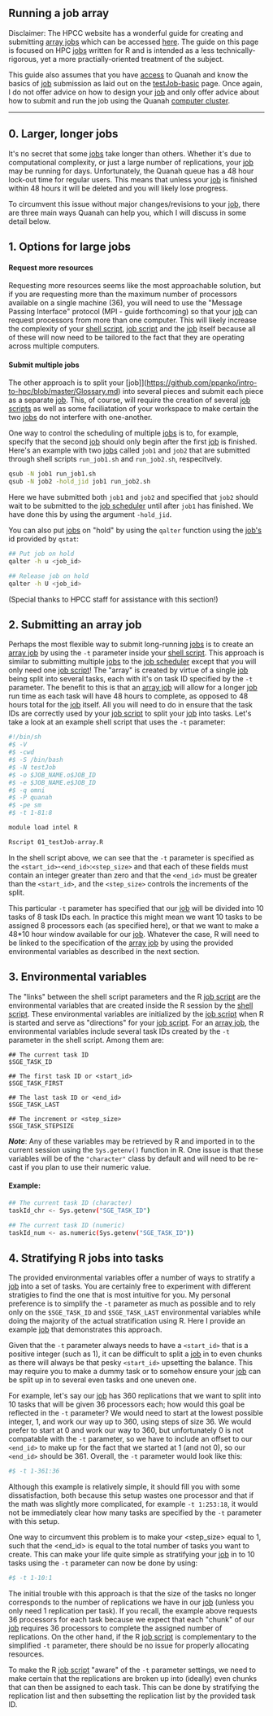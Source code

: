 ## Running a job array

Disclaimer: The HPCC website has a wonderful guide for creating and submitting [array jobs](https://github.com/ppanko/intro-to-hpc/blob/master/Glossary.md)
which can be accessed [here](https://www.depts.ttu.edu/hpcc/userguides/general_guides/array_jobs.php). The guide on this page is focused on HPC [jobs](https://github.com/ppanko/intro-to-hpc/blob/master/Glossary.md) written for R
and is intended as a less technically-rigorous, yet a more practially-oriented treatment of
the subject.

This guide also assumes that you have [access]() to Quanah and know the basics of [job](https://github.com/ppanko/intro-to-hpc/blob/master/Glossary.md) submission
as laid out on the [testJob-basic](https://github.com/ppanko/intro-to-hpc/tree/master/testJob-basic) page. Once again, I do not offer advice on how to design
your [job](https://github.com/ppanko/intro-to-hpc/blob/master/Glossary.md) and only offer advice about how to submit and run the job using the Quanah [computer
cluster](https://github.com/ppanko/intro-to-hpc/blob/master/Glossary.md). 

---

## 0. Larger, longer jobs 

It's no secret that some [jobs](https://github.com/ppanko/intro-to-hpc/blob/master/Glossary.md) take longer than others. Whether it's due to computational
complexity, or just a large number of replications, your [job](https://github.com/ppanko/intro-to-hpc/blob/master/Glossary.md) may be running for days. Unfortunately,
the Quanah queue has a 48 hour lock-out time for regular users. This means that unless your
[job](https://github.com/ppanko/intro-to-hpc/blob/master/Glossary.md) is finished within 48 hours it will be deleted and you will likely lose progress.

To circumvent this issue without major changes/revisions to your [job](https://github.com/ppanko/intro-to-hpc/blob/master/Glossary.md), there are three main ways Quanah
can help you, which I will discuss in some detail below. 

## 1. Options for large jobs 

#### Request more resources 

Requesting more resources seems like the most approachable solution, but if you are requesting
more than the maximum number of processors available on a single machine (36), you will need to use
the "Message Passing Interface" protocol (MPI - guide forthcoming) so that your [job](https://github.com/ppanko/intro-to-hpc/blob/master/Glossary.md) can request processors
from more than one computer. This will likely increase the complexity of your [shell script](https://github.com/ppanko/intro-to-hpc/blob/master/Glossary.md), [job
script](https://github.com/ppanko/intro-to-hpc/blob/master/Glossary.md) and the [job](https://github.com/ppanko/intro-to-hpc/blob/master/Glossary.md) itself because all of these will now need to be tailored to the fact that they
are operating across multiple computers. 

#### Submit multiple jobs

The other approach is to split your [job]](https://github.com/ppanko/intro-to-hpc/blob/master/Glossary.md) into several pieces and submit each piece as a separate [job](https://github.com/ppanko/intro-to-hpc/blob/master/Glossary.md).
This, of course, will require the creation of several [job scripts](https://github.com/ppanko/intro-to-hpc/blob/master/Glossary.md) as well as some faciliatation of
your workspace to make certain the two [jobs](https://github.com/ppanko/intro-to-hpc/blob/master/Glossary.md) do not interfere with one-another.

One way to control the scheduling of multiple [jobs](https://github.com/ppanko/intro-to-hpc/blob/master/Glossary.md) is to, for example, specify that the second [job](https://github.com/ppanko/intro-to-hpc/blob/master/Glossary.md)
should only begin after the first [job](https://github.com/ppanko/intro-to-hpc/blob/master/Glossary.md) is finished. Here's an example with two [jobs](https://github.com/ppanko/intro-to-hpc/blob/master/Glossary.md) called `job1`
and `job2` that are submitted through shell scripts `run_job1.sh` and `run_job2.sh`, respecitvely.

```bash
qsub -N job1 run_job1.sh
qsub -N job2 -hold_jid job1 run_job2.sh
```

Here we have submitted both `job1` and `job2` and specified that `job2` should wait to be submitted to the
[job scheduler](https://github.com/ppanko/intro-to-hpc/blob/master/Glossary.md) until after `job1` has finished. We have done this by using the argument `-hold_jid`.

You can also put [jobs](https://github.com/ppanko/intro-to-hpc/blob/master/Glossary.md) on "hold" by using the `qalter` function using the [job's](https://github.com/ppanko/intro-to-hpc/blob/master/Glossary.md) id provided by `qstat`:

```bash
## Put job on hold
qalter -h u <job_id>

## Release job on hold
qalter -h U <job_id>
```

(Special thanks to HPCC staff for assistance with this section!)

## 2. Submitting an array job

Perhaps the most flexible way to submit long-running [jobs](https://github.com/ppanko/intro-to-hpc/blob/master/Glossary.md) is to create an [array job](https://github.com/ppanko/intro-to-hpc/blob/master/Glossary.md) by using the
`-t` parameter inside your [shell script](https://github.com/ppanko/intro-to-hpc/blob/master/Glossary.md). This approach is similar to submitting multiple [jobs]() to the [job scheduler](https://github.com/ppanko/intro-to-hpc/blob/master/Glossary.md)
except that you will only need one [job script](https://github.com/ppanko/intro-to-hpc/blob/master/Glossary.md)! The "array" is created by virtue of a single [job](https://github.com/ppanko/intro-to-hpc/blob/master/Glossary.md)
being split into several tasks, each with it's on task ID specified by the `-t` parameter. The benefit
to this is that an [array job](https://github.com/ppanko/intro-to-hpc/blob/master/Glossary.md) will allow for a longer [job](https://github.com/ppanko/intro-to-hpc/blob/master/Glossary.md) run time as each task will have 48
hours to complete, as opposed to 48 hours total for the [job](https://github.com/ppanko/intro-to-hpc/blob/master/Glossary.md) itself. All you will need to do in ensure that
the task IDs are correctly used by your [job script](https://github.com/ppanko/intro-to-hpc/blob/master/Glossary.md) to split your [job](https://github.com/ppanko/intro-to-hpc/blob/master/Glossary.md) into tasks. Let's take a look at an example
shell script that uses the `-t` parameter:

```bash
#!/bin/sh
#$ -V
#$ -cwd
#$ -S /bin/bash
#$ -N testJob
#$ -o $JOB_NAME.o$JOB_ID
#$ -e $JOB_NAME.e$JOB_ID
#$ -q omni
#$ -P quanah
#$ -pe sm 
#$ -t 1-81:8

module load intel R 

Rscript 01_testJob-array.R
```

In the shell script above, we can see that the `-t` parameter is specified as the `<start_id>`-`<end_id>`:`<step_size>`
and that each of these fields must contain an integer greater than zero and that the `<end_id>` must be greater than the `<start_id>`,
and the `<step_size>` controls the increments of the split.

This particular `-t` parameter has specified that our
[job](https://github.com/ppanko/intro-to-hpc/blob/master/Glossary.md) will be divided into 10 tasks of 8 task IDs each. In practice this might mean we want 10 tasks to be assigned 8
processors each (as specified here), or that we want to make a 48\*10 hour window available for our [job](https://github.com/ppanko/intro-to-hpc/blob/master/Glossary.md). Whatever the case, R will need
to be linked to the specification of the [array job](https://github.com/ppanko/intro-to-hpc/blob/master/Glossary.md) by using the provided environmental variables as described in the
next section.

## 3. Environmental variables 

The "links" between the shell script parameters and the R [job script](https://github.com/ppanko/intro-to-hpc/blob/master/Glossary.md) are the environmental variables
that are created inside the R session by the [shell script](https://github.com/ppanko/intro-to-hpc/blob/master/Glossary.md). These environmental variables are initialized by the [job script](https://github.com/ppanko/intro-to-hpc/blob/master/Glossary.md)
when R is started and serve as "directions" for your [job script](https://github.com/ppanko/intro-to-hpc/blob/master/Glossary.md). For an [array job](https://github.com/ppanko/intro-to-hpc/blob/master/Glossary.md), the environmental variables
include several task IDs created by the `-t` parameter in the shell script. Among them are:

```
## The current task ID
$SGE_TASK_ID

## The first task ID or <start_id>
$SGE_TASK_FIRST

## The last task ID or <end_id>
$SGE_TASK_LAST

## The increment or <step_size>
$SGE_TASK_STEPSIZE
```

***Note***: Any of these variables may be retrieved by R and imported in to the current session using the `Sys.getenv()`
function in R. One issue is that these variables will be of the `"character"` class by default and will need
to be re-cast if you plan to use their numeric value. 

#### Example: 
```bash
## The current task ID (character)
taskId_chr <- Sys.getenv("SGE_TASK_ID")

## The current task ID (numeric)
taskId_num <- as.numeric(Sys.getenv("SGE_TASK_ID"))
```

## 4. Stratifying R jobs into tasks

The provided environmental variables offer a number of ways to stratify a [job](https://github.com/ppanko/intro-to-hpc/blob/master/Glossary.md) into a set of tasks. You are
certainly free to experiment with different stratigies to find the one that is most intuitive for you.
My personal preference is to simplify the `-t` parameter as much as possible and to rely only on the `$SGE_TASK_ID`
and `$SGE_TASK_LAST` environmental variables while doing the majority of the actual stratification using R. Here I provide an example [job](https://github.com/ppanko/intro-to-hpc/blob/master/Glossary.md) that demonstrates this approach.

Given that the `-t` parameter always needs to have a `<start_id>` that is a positive integer (such as 1), it can be
difficult to split a [job](https://github.com/ppanko/intro-to-hpc/blob/master/Glossary.md) in to even chunks as there will always be that pesky `<start_id>` upsetting the balance.
This may require you to make a dummy task or to somehow ensure your [job](https://github.com/ppanko/intro-to-hpc/blob/master/Glossary.md) can be split up in to several even tasks
and one uneven one.

For example, let's say our [job](https://github.com/ppanko/intro-to-hpc/blob/master/Glossary.md) has 360 replications that we want to split into 10 tasks that will be given 36 processors each; how
would this goal be reflected in the `-t` parameter? We would need to start at the lowest possible integer, 1, and
work our way up to 360, using steps of size 36. We would prefer to start at 0 and work our way to 360, but unfortunately
0 is not compatable with the `-t` parameter, so we have to include an offset to our `<end_id>` to make up for the fact that
we started at 1 (and not 0), so our `<end_id>` should be 361. Overall, the `-t` parameter would look like this:

```bash
#$ -t 1-361:36
```

Although this example is relatively simple, it should fill you with some dissatisfaction, both because this setup
wastes one processor and that if the math was slightly more complicated, for example `-t 1:253:18`, it would not
be immediately clear how many tasks are specified by the `-t` parameter with this setup. 

One way to circumvent this problem is to make your <step_size> equal to 1, such that the <end_id> is equal to the
total number of tasks you want to create. This can make your life quite simple as stratifying your [job](https://github.com/ppanko/intro-to-hpc/blob/master/Glossary.md) in to
10 tasks using the `-t` parameter can now be done by using:

```bash
#$ -t 1-10:1
```

The initial trouble with this approach is that the size of the tasks no longer corresponds to the number of replications
we have in our [job](https://github.com/ppanko/intro-to-hpc/blob/master/Glossary.md) (unless you only need 1 replication per task). If you recall, the example above requests 36 processors
for each task because we expect that each "chunk" of our [job](https://github.com/ppanko/intro-to-hpc/blob/master/Glossary.md) requires 36 processors to complete the assigned number of
replications. On the other hand, if the R [job script](https://github.com/ppanko/intro-to-hpc/blob/master/Glossary.md) is complementary to the simplified `-t` parameter, there should be
no issue for properly allocating resources.  

To make the R [job script](https://github.com/ppanko/intro-to-hpc/blob/master/Glossary.md) "aware" of the `-t` parameter settings, we need to make certain that the replications are broken
up into (ideally) even chunks that can then be assigned to each task. This can
be done by stratifying the replication list and then subsetting the replication list by the provided task ID. 
